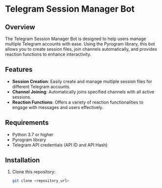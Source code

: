 # Telegram Session Manager Bot

## Overview
The Telegram Session Manager Bot is designed to help users manage multiple Telegram accounts with ease. Using the Pyrogram library, this bot allows you to create session files, join channels automatically, and provides reaction functions to enhance interactivity.

## Features
- **Session Creation**: Easily create and manage multiple session files for different Telegram accounts.
- **Channel Joining**: Automatically joins specified channels with all active sessions.
- **Reaction Functions**: Offers a variety of reaction functionalities to engage with messages and users effectively.

## Requirements
- Python 3.7 or higher
- Pyrogram library
- Telegram API credentials (API ID and API Hash)

## Installation
1. Clone this repository:
   ```bash
   git clone <repository_url>
